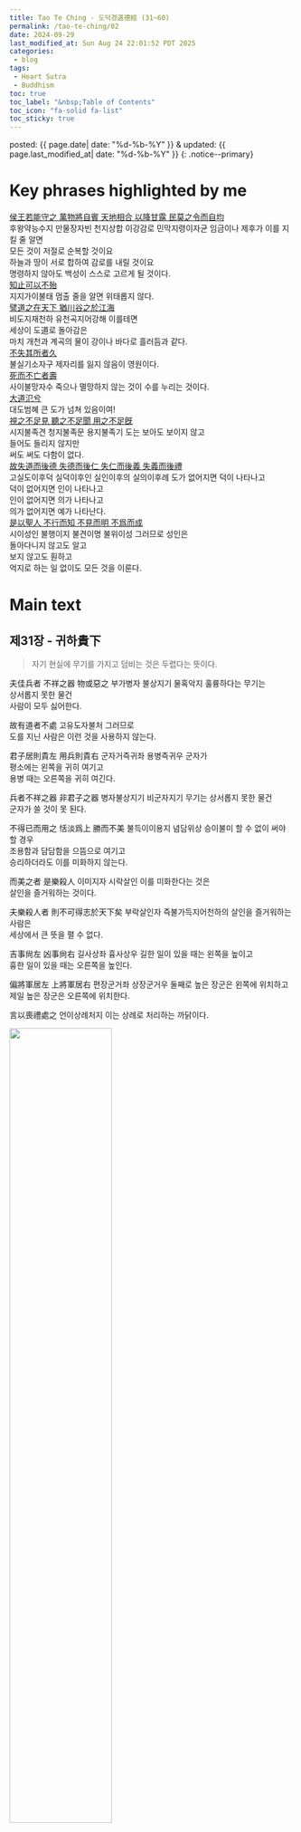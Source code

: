 ```yaml
---
title: Tao Te Ching - 도덕경道德經 (31~60)
permalink: /tao-te-ching/02
date: 2024-09-29
last_modified_at: Sun Aug 24 22:01:52 PDT 2025
categories:
 - blog
tags:
 - Heart Sutra
 - Buddhism
toc: true
toc_label: "&nbsp;Table of Contents"
toc_icon: "fa-solid fa-list"
toc_sticky: true
---
```


posted: {{ page.date| date: "%d-%b-%Y" }}
&amp;
updated: {{ page.last_modified_at| date: "%d-%b-%Y" }}
{: .notice--primary}

<!--h1 id="links">
	Links
</h1>
<a href="#31">31</a>
<a href="#32">32</a>
<a href="#33">33</a>
<a href="#34">34</a>
<a href="#35">35</a>
<a href="#36">36</a>
<a href="#37">37</a>
<a href="#38">38</a>
<a href="#39">39</a>
<a href="#40">40</a>
<a href="#41">41</a>
<a href="#42">42</a>
<a href="#43">43</a>
<a href="#44">44</a>
<a href="#45">45</a>
<a href="#46">46</a>
<a href="#47">47</a-->
<!--a href="#48">48</a>
<a href="#49">49</a>
<a href="#50">50</a>
<a href="#51">51</a>
<a href="#52">52</a>
<a href="#53">53</a>
<a href="#54">54</a>
<a href="#55">55</a>
<a href="#56">56</a>
<a href="#57">57</a>
<a href="#58">58</a>
<a href="#59">59</a>
<a href="#60">60</a>
<a href="#61">61</a>
<a href="#62">62</a>
<a href="#63">63</a>
<a href="#64">64</a>
<a href="#65">65</a>
<a href="#66">66</a>
<a href="#67">67</a>
<a href="#68">68</a>
<a href="#69">69</a>
<a href="#70">70</a>
<a href="#71">71</a>
<a href="#72">72</a>
<a href="#73">73</a>
<a href="#74">74</a>
<a href="#75">75</a>
<a href="#76">76</a>
<a href="#77">77</a>
<a href="#78">78</a>
<a href="#79">79</a>
<a href="#80">80</a>
<a href="#81">81</a-->

<h1 id="highlight">
	Key phrases highlighted by me
</h1>

<div class="text-highlight">
	<a href="#if-ruler-follows-tao"><font class="emph">
	侯王若能守之
	萬物將自賓
	天地相合
	以降甘露
	民莫之令而自均
	</font></a>
	<br>
	후왕약능수지
	만물장자빈
	천지상합
	이강감로
	민막지령이자균
<span class="chinese-korean-translation">
	임금이나 제후가 이를 지킬 줄 알면
	<br>
	모든 것이 저절로 순복할 것이요
	<br>
	하늘과 땅이 서로 합하여 감로를 내릴 것이요
	<br>
	명령하지 않아도 백성이 스스로 고르게 될 것이다.
</span>
</div>

<div class="text-highlight">
	<a href="#if-know-how-to-stop"><font class="emph">
	知止可以不殆
	</font></a>
	<br>
	지지가이불태
<span class="chinese-korean-translation">
	멈출 줄을 알면 위태롭지 않다.
</span>
</div>

<div class="text-highlight">
	<a href="#world-runs-like-tao">
	<font class="emph">
	譬道之在天下
	猶川谷之於江海
	</font></a>
	<br>
	비도지재천하
	유천곡지어강해
<span class="chinese-korean-translation">
	이를테면
	<br>
	세상이 도道로 돌아감은
	<br>
	마치 개천과 계곡의 물이 강이나 바다로 흘러듬과 같다.
</span>
</div>

<div class="text-highlight">
	<a href="#not-lose-place-is-perpetuality" id="REV-not-lose-place-is-perpetuality">
	<font class="emph">
	不失其所者久
	</font></a><br>
	불실기소자구
<span class="chinese-korean-translation">
	제자리를 잃지 않음이 영원이다.
</span>
</div>

<div class="text-highlight">
	<a href="#die-but-not-extinguished" id="REV-die-but-not-extinguished">
	<font class="emph">
	死而不亡者壽
	</font></a><br>
	사이불망자수
<span class="chinese-korean-translation">
	죽으나 멸망하지 않는 것이 수를 누리는 것이다.
</span>
</div>

<div class="text-highlight">
	<a href="#big-tao-overflows" id="REV-big-tao-overflows">
	<font class="emph">
	大道氾兮
	</font></a><br>
	대도범혜
<span class="chinese-korean-translation">
	큰 도가 넘쳐 있음이여!
</span>
</div>

<div class="text-highlight">
	<a href="#cannot-use-tao-all" id="REV-cannot-use-tao-all">
	<font class="emph">
	視之不足見
	聽之不足聞
	用之不足旣
	</font></a><br>
	시지불족견
	청지불족문
	용지불족기
<span class="chinese-korean-translation">
	도는 보아도 보이지 않고
	<br>
	들어도 들리지 않지만
	<br>
	써도 써도 다함이 없다.
</span>
</div>

<div class="text-highlight">
	<a href="#tao-virtue-benevolence-righteousness-propriety" id="REV-tao-virtue-benevolence-righteousness-propriety">
	<font class="emph">
	故失道而後德
	失德而後仁
	失仁而後義
	失義而後禮
	</font></a><br>
	고실도이후덕
	실덕이후인
	실인이후의
	실의이후례
<span class="chinese-korean-translation">
	도가 없어지면 덕이 나타나고
	<br>
	덕이 없어지면 인이 나타나고
	<br>
	인이 없어지면 의가 나타나고
	<br>
	의가 없어지면 예가 나타난다.
</span>
</div>

<div class="text-highlight">
	<a href="#see-without-seeing" id="REV-see-without-seeing">
	<font class="emph">
	是以聖人
	不行而知
	不見而明
	不爲而成
	</font></a><br>
	시이성인
	불행이지
	불견이명
	불위이성
<span class="chinese-korean-translation">
	그러므로 성인은
	<br>
	돌아다니지 않고도 알고
	<br>
	보지 않고도 훤하고
	<br>
	억지로 하는 일 없이도 모든 것을 이룬다.
</span>
</div>

<!--div class="text-highlight">
	<a href="#cannot-use-tao-all" id="REV-cannot-use-tao-all">
	<font class="emph">
	</font></a><br>
<span class="chinese-korean-translation">
</span>
</div>

<div class="text-highlight">
	<a href="#cannot-use-tao-all" id="REV-cannot-use-tao-all">
	<font class="emph">
	</font></a><br>
<span class="chinese-korean-translation">
</span>
</div>

<div class="text-highlight">
	<a href="#cannot-use-tao-all" id="REV-cannot-use-tao-all">
	<font class="emph">
	</font></a><br>
<span class="chinese-korean-translation">
</span>
</div>

<div class="text-highlight">
	<a href="#cannot-use-tao-all" id="REV-cannot-use-tao-all">
	<font class="emph">
	</font></a><br>
<span class="chinese-korean-translation">
</span>
</div-->

<h1 id="main-text">
	Main text
</h1>

<h2 id="31">
	제31장
	-
	귀하貴下
</h2>

<blockquote>
	자기 현실에 무기를 가지고 덤비는 것은 두렵다는 뜻이다.
</blockquote>

<div class="translation-container">
<p>
	夫佳兵者
	不祥之器
	物或惡之
<span class="chinese-korean-transliteration">
	부가병자
	불상지기
	물혹악지
</span>
<span class="chinese-korean-translation">
	훌륭하다는 무기는
	<br>
	상서롭지 못한 물건
	<br>
	사람이 모두 싫어한다.
</span>
</p>

<p>
	故有道者不處
<span class="chinese-korean-transliteration">
	고유도자불처
</span>
<span class="chinese-korean-translation">
	그러므로
	<br>
	도를 지닌 사람은 이런 것을 사용하지 않는다.
</span>
</p>

<p>
	君子居則貴左
	用兵則貴右
<span class="chinese-korean-transliteration">
	군자거즉귀좌
	용병즉귀우
</span>
<span class="chinese-korean-translation">
	군자가
	<br>
	평소에는 왼쪽을 귀히 여기고
	<br>
	용병 때는 오른쪽을 귀히 여긴다.
</span>
</p>

<p>
	兵者不祥之器
	非君子之器
<span class="chinese-korean-transliteration">
	병자불상지기
	비군자지기
</span>
<span class="chinese-korean-translation">
	무기는 상서롭지 못한 물건
	<br>
	군자가 쓸 것이 못 된다.
</span>
</p>

<p>
	不得已而用之
	恬淡爲上
	勝而不美
<span class="chinese-korean-transliteration">
	불득이이용지
	념담위상
	승이불미
</span>
<span class="chinese-korean-translation">
	할 수 없이 써야 할 경우
	<br>
	조용함과 담담함을 으뜸으로 여기고
	<br>
	승리하더라도 이를 미화하지 않는다.
</span>
</p>

<p>
	而美之者
	是樂殺人
<span class="chinese-korean-transliteration">
	이미지자
	시락살인
</span>
<span class="chinese-korean-translation">
	이를 미화한다는 것은
	<br>
	살인을 즐거워하는 것이다.
</span>
</p>

<p>
	夫樂殺人者
	則不可得志於天下矣
<span class="chinese-korean-transliteration">
	부락살인자
	즉불가득지어천하의
</span>
<span class="chinese-korean-translation">
	살인을 즐거워하는 사람은
	<br>
	세상에서 큰 뜻을 펼 수 없다.
</span>
</p>

<p>
	吉事尙左
	凶事尙右
<span class="chinese-korean-transliteration">
	길사상좌
	흉사상우
</span>
<span class="chinese-korean-translation">
	길한 일이 있을 때는 왼쪽을 높이고
	<br>
	흉한 일이 있을 때는 오른쪽을 높인다.
</span>
</p>

<p>
	偏將軍居左
	上將軍居右
<span class="chinese-korean-transliteration">
	편장군거좌
	상장군거우
</span>
<span class="chinese-korean-translation">
	둘째로 높은 장군은 왼쪽에 위치하고
	<br>
	제일 높은 장군은 오른쪽에 위치한다.
</span>
</p>

<p>
	言以喪禮處之
<span class="chinese-korean-transliteration">
	언이상례처지
</span>
<span class="chinese-korean-translation">
	이는 상례로 처리하는 까닭이다.
</span>
</p>
</div>

<div style="clip-path: inset(0px 0px 20px 0px);">
	<img width="60%" src="/assets/images/lao-tzu/mourn-with-flower.png">
</div>

<div class="translation-container">
<p>
	殺人之衆
	以哀悲泣之
	戰勝以喪禮處之
<span class="chinese-korean-transliteration">
	살인지중
	이애비읍지
	전승이상례처지
</span>
<span class="chinese-korean-translation">
	많은 사람을 살상하였으면
	<br>
	이를 애도하는 것
	<br>
	전쟁에서 승리하더라도 이를 상례로 처리해야 한다.
</span>
</p>
</div>

<h2 id="32">
	제32장
	-
	지지知止
</h2>

<blockquote>
	멈출줄 알면 위태롭지 않다.
</blockquote>

<div class="translation-container">
<p>
	道常無名
	樸雖小
	天下莫能臣也
<span class="chinese-korean-transliteration">
	도상무명
	박수소
	천하막능신야
</span>
<span class="chinese-korean-translation">
	"도道"는
	<br>
	영원한 실재
	<br>
	이름 붙일 수 없는 무엇인데
	<br>
	다듬지 않은 통나무처럼 비록 보잘것 없어 보이지만
	<br>
	이를 다스릴 자 세상에 없다.
</span>
</p>

<font id="if-ruler-follows-tao" class="emph">
<p>
	侯王若能守之
	萬物將自賓
	天地相合
	以降甘露
	民莫之令而自均
<span class="chinese-korean-transliteration">
	후왕약능수지
	만물장자빈
	천지상합
	이강감로
	민막지령이자균
</span>
<span class="chinese-korean-translation">
	임금이나 제후가 이를 지킬 줄 알면
	<br>
	모든 것이 저절로 순복할 것이요
	<br>
	하늘과 땅이 서로 합하여 감로를 내릴 것이요
	<br>
	명령하지 않아도 백성이 스스로 고르게 될 것이다.
</span>
</p>
</font>

<p>
	始制有名
	名亦旣有
	夫亦將知止
<span class="chinese-korean-transliteration">
	시제유명
	명역기유
	부역장지지
</span>
<span class="chinese-korean-translation">
	만물이 생겨나면서 이름이 있게 되나
	<br>
	그 이름 역시 한계가 있게 되나니
	<br>
	무릇 역시 장래에 멈출줄도 알아야 한다.
</span>
</p>

<font id="if-know-how-to-stop" class="emph">
<p>
	知止可以不殆
<span class="chinese-korean-transliteration">
	지지가이불태
</span>
<span class="chinese-korean-translation">
	멈출 줄을 알면 위태롭지 않다.
</span>
</p>
</font>
</div>

<img width="45%" src="/assets/images/lao-tzu/a-girl-kiss-a-dog.png">

<div class="translation-container">
<font id="world-runs-like-tao" class="emph">
<p>
	譬道之在天下
	猶川谷之於江海
<span class="chinese-korean-transliteration">
	비도지재천하
	유천곡지어강해
</span>
<span class="chinese-korean-translation">
	이를테면
	<br>
	세상이 도道로 돌아감은
	<br>
	마치 개천과 계곡의 물이 강이나 바다로 흘러듬과 같다.
</span>
</p>
</font>
</div>

<h2 id="33">
	제33장
	-
	진기盡己
</h2>

<blockquote>
	자기를 아는 자는 밝은 사람이요.
	<br>
	자기를 이기는 자가 진정한 승자이며
	<br>
	스스로 만족할 줄 아는 자가 진정한 부자이다.
</blockquote>

<div class="translation-container">
<p>
	知人者智
	自知者明
<span class="chinese-korean-transliteration">
	지인자지
	자지자명
</span>
<span class="chinese-korean-translation">
	남을 아는 것이 지혜라면
	<br>
	자기를 아는 것은 밝음이다.
</span>
</p>

<p>
	勝人者有力
	自勝者强
<span class="chinese-korean-transliteration">
	승인자유력
	자승자강
</span>
<span class="chinese-korean-translation">
	남을 이김이 힘있음이라면
	<br>
	자기를 이김은 정말로 강함이다.
</span>
</p>

<p>
	知足者富
	强行者有志
<span class="chinese-korean-transliteration">
	지족자부
	강행자유지
</span>
<span class="chinese-korean-translation">
	족하기를 아는 것이 부유함이요
	<br>
	강행하는 것이 뜻있음이다.
</span>
</p>
</div>

<img width="60%" src="/assets/images/lao-tzu/couple-watching-sunset.png">

<div class="translation-container">
<font id="not-lose-place-is-perpetuality" class="emph">
<p>
	<a href="#REV-not-lose-place-is-perpetuality">
	<font class="emph">
	不失其所者久
	</font></a>
<span class="chinese-korean-transliteration">
	불실기소자구
</span>
<span class="chinese-korean-translation">
	제자리를 잃지 않음이 영원이다.
</span>
</p>
</font>

<font id="die-but-not-extinguished" class="emph">
<p>
	<a href="#REV-die-but-not-extinguished">
	<font class="emph">
	死而不亡者壽
	</font></a>
<span class="chinese-korean-transliteration">
	사이불망자수
</span>
<span class="chinese-korean-translation">
	죽으나 멸망하지 않는 것이 수를 누리는 것이다.
</span>
</p>
</font>
</div>

<h2 id="34">
	제34자
	-
	성대成大
</h2>

<blockquote>
	이 세상 만물만상이 도 아닌 것이 없는데
	<br>
	어디에서 도를 찾는단 말인가?
</blockquote>

<div class="translation-container">
<font id="big-tao-overflows" class="emph">
<p>
	<a href="#REV-big-tao-overflows">
	<font class="emph">
	大道氾兮
	</font></a>
<span class="chinese-korean-transliteration">
	대도범혜
</span>
<span class="chinese-korean-translation">
	큰 도가 넘쳐 있음이여!
</span>
</p>
</font>

<p>
	其可左右
<span class="chinese-korean-transliteration">
	기가좌우
</span>
<span class="chinese-korean-translation">
	이쪽 저쪽 어디에나!
</span>
</p>
</div>

<img width="60%" src="/assets/images/lao-tzu/bird-and-lake.png">

<div class="translation-container">
<p>
	萬物恃之而生而不辭
	功成不名有
<span class="chinese-korean-transliteration">
	만물시지이생이불사
	공성불명유
</span>
<span class="chinese-korean-translation">
	온갖 것이 이에 의지하고 살아 가더라도
	<br>
	이를 마다하지 않고
	<br>
	일을 이루고도
	<br>
	자기 이름을 드러내려 하지 않는다.
</span>
</p>

<p>
	衣養萬物而不爲主
<span class="chinese-korean-transliteration">
	의양만물이불위주
</span>
<span class="chinese-korean-translation">
	온갖 것 옷입히고 먹이나
	<br>
	그 주인 노릇하려 하지 않는다.
</span>
</p>

<p>
	常無欲
	可名於小
<span class="chinese-korean-transliteration">
	상무욕
	가명어소
</span>
<span class="chinese-korean-translation">
	언제나 욕심이 없으니
	<br>
	이름하여 "작음"이라 하겠다.
</span>
</p>

<p>
	萬物歸焉
	而不爲主
	可名爲大
<span class="chinese-korean-transliteration">
	만물귀언
	이불위주
	가명위대
</span>
<span class="chinese-korean-translation">
	온갖 것 다 모여드나
	<br>
	주인 노릇하려 하지 않으니
	<br>
	이름하여 "큼"이라 하겠다.
</span>
</p>

<p>
	以其終不自爲大
<span class="chinese-korean-transliteration">
	이기종불자위대
</span>
<span class="chinese-korean-translation">
	그러므로 성인은 스스로 위대하다고 하지 않는다.
</span>
</p>

<p>
	故能成其大
<span class="chinese-korean-transliteration">
	고능성기대
</span>
<span class="chinese-korean-translation">
	그러기에 위대한 일을 이룰 수 있는 것이다.
</span>
</p>
</div>

<h2 id="35">
	제35장
	-
	대상大象
</h2>

<blockquote>
	보아도 보이지 않고
	<br>
	들어도 들리지 않지만
	<br>
	써도써도 다함이 없는 것이 도다.
</blockquote>

<div class="translation-container">
<p>
	執大象
	天下往
<span class="chinese-korean-transliteration">
	집대상
	천하왕
</span>
<span class="chinese-korean-translation">
	위대한 형상을 굳게 잡으시라
	<br>
	세상이 모두 그대에게 모여들 것이다.
</span>
</p>

<p>
	往而不害
	安平太
<span class="chinese-korean-transliteration">
	왕이불해
	안평태
</span>
<span class="chinese-korean-translation">
	그대에게 모여들어 해받음이 없을 것이며
	<br>
	오직 안온함과 평온함과 평화만이 깃들 것이다.
</span>
</p>

<p>
	樂與餌
	過客止
	道之出口
	淡乎其無味
<span class="chinese-korean-transliteration">
	락여이
	과객지
	도지출구
	담호기무미
</span>
<span class="chinese-korean-translation">
	음악이나 별미로는
	<br>
	지나는 사람 잠시 머물게 할 수 있으나
	<br>
	도에 대한 말은
	<br>
	담박하여 별맛이 없다.
</span>
</p>

<font id="cannot-use-tao-all" class="emph">
<p>
	<a href="#REV-cannot-use-tao-all"><font class="emph">
	視之不足見
	聽之不足聞
	用之不足旣
	</font></a>
<span class="chinese-korean-transliteration">
	시지불족견
	청지불족문
	용지불족기
</span>
<span class="chinese-korean-translation">
	도는 보아도 보이지 않고
	<br>
	들어도 들리지 않지만
	<br>
	써도 써도 다함이 없다.
</span>
</p>
</font>
</div>

<img width="60%" src="/assets/images/lao-tzu/fall.jpeg">

<h2 id="36">
	제36장
	-
	미명微明
</h2>

<blockquote>
	마음에 생각을 없애려 애쓰지 말라
	<br>
	생각도 크면 자연히 사라지는 것이다.
</blockquote>

<div class="translation-container">
<p>
	將欲歙之
	必固張之
<span class="chinese-korean-transliteration">
	장욕흡지
	필고장지
</span>
<span class="chinese-korean-translation">
	오므리려면
	<br>
	일단 펴야 하고
</span>
</p>

<p>
	將欲弱之
	必固强之
<span class="chinese-korean-transliteration">
	장욕약지
	필고강지
</span>
<span class="chinese-korean-translation">
	약하게 하려면
	<br>
	일단 강하게 해야 하고
</span>
</p>

<p>
	將欲廢之
	必固興之
<span class="chinese-korean-transliteration">
	장욕폐지
	필고흥지
</span>
<span class="chinese-korean-translation">
	폐하게 하려면
	<br>
	일단 흥하게 해야 하고
</span>
</p>

<p>
	將欲奪之
	必固與之
<span class="chinese-korean-transliteration">
	장욕탈지
	필고여지
</span>
<span class="chinese-korean-translation">
	빼앗으려면
	<br>
	일단 줘야 한다.
</span>
</p>

<p>
	是謂微明
<span class="chinese-korean-transliteration">
	시위미명
</span>
<span class="chinese-korean-translation">
	이것을 일러 "미묘한 밝음"이라 한다.
</span>
</p>
</div>

<img width="60%" src="/assets/images/lao-tzu/a-man-with-a-sword.jpeg">

<div class="translation-container">
<p>
	柔弱勝剛强
<span class="chinese-korean-transliteration">
	유약승강강
</span>
<span class="chinese-korean-translation">
	부드럽고 약한 것이
	<br>
	굳세고 강한 것을 이기나니
</span>
</p>

<p>
	魚不可脫於淵
	國之利器
	不可以示人
<span class="chinese-korean-transliteration">
	어불가탈어연
	국지리기
	불가이시인
</span>
<span class="chinese-korean-translation">
	물고기가 연못에서 나와서는 안됨같이
	<br>
	나라의 날카로운 무기도
	<br>
	사람들에게 보여서는 안 된다.
</span>
</p>
</div>

<h2 id="37">
	제37장
	-
	무위無爲
</h2>

<blockquote>
	마음에 욕심이 없이 고요하면
	<br>
	세상이 태평할 것이다.
</blockquote>

<div class="translation-container">
<p>
	道常無爲而無不爲
<span class="chinese-korean-transliteration">
	도상무위이무불위
</span>
<span class="chinese-korean-translation">
	도는 언제든지 억지로 일을 하지 않는다.
	<br>
	그러나 안 되는 것이 없다.
</span>
</p>

<p>
	侯王若能守之
	萬物將自化
<span class="chinese-korean-transliteration">
	후왕약능수지
	만물장자화
</span>
<span class="chinese-korean-translation">
	임금이나 제후가 이를 지키면
	<br>
	온갖 것 저절로 달라진다.
</span>
</p>

<p>
	化而欲作
	吾將鎭之以無名之樸
<span class="chinese-korean-transliteration">
	화이욕작
	오장진지이무명지박
</span>
<span class="chinese-korean-translation">
	저절로 달라지는데도
	<br>
	무슨 일을 하려는 욕심이 생기면
	<br>
	이름없는 통나무로 이를 누른다.
</span>
</p>
</div>

<img width="70%" src="/assets/images/lao-tzu/sky-cloud-mountain-field.png">

<div class="translation-container">
<p>
	無名之樸
	夫亦將無欲
<span class="chinese-korean-transliteration">
	무명지박
	부역장무욕
</span>
<span class="chinese-korean-translation">
	이름없는 통나무로 욕심을 없애노니
</span>
</p>

<p>
	不欲以靜
	天下將自定
<span class="chinese-korean-transliteration">
	불욕이정
	천하장자정
</span>
<span class="chinese-korean-translation">
	욕심이 없으면 고요가 찾아들고
	<br>
	온누리에 평화가 깃들 것이다.
</span>
</p>
</div>

<h2 id="38">
	제38장
	-
	처후處厚
</h2>

<blockquote>
	자신에게도 억지로 일을 시키지 말라.
</blockquote>

<div class="translation-container">
<p>
	上德不德
	是以有德
<span class="chinese-korean-transliteration">
	상덕불덕
	시이유덕
</span>
<span class="chinese-korean-translation">
	훌륭한 덕의 사람은 자기의 덕을 의식하지 않나니
	<br>
	그러기에 정말로 덕이 있는 사람이다.
</span>
</p>

<p>
	下德不失德
	是以無德
<span class="chinese-korean-transliteration">
	하덕불실덕
	시이무덕
</span>
<span class="chinese-korean-translation">
	훌륭하지 못한 덕의 사람은 자기의 덕을 의식하나니
	<br>
	그러기에 정말로 덕이 없는 사람이다.
</span>
</p>

<p>
	上德無爲而無以爲
<span class="chinese-korean-transliteration">
	상덕무위이무이위
</span>
<span class="chinese-korean-translation">
	훌륭한 덕의 사람은 억지로 일을 하지 않으니
	<br>
	억지로 일을 할 까닭이 없다.
</span>
</p>

<p>
	下德爲之而有以爲
<span class="chinese-korean-transliteration">
	하덕위지이유이위
</span>
<span class="chinese-korean-translation">
	훌륭하지 못한 덕의 사람은 억지로 일을 하나니
	<br>
	억지로 일을 할 까닭이 많다.
</span>
</p>

<p>
	上仁爲之而有以爲
<span class="chinese-korean-transliteration">
	상인위지이유이위
</span>
<span class="chinese-korean-translation">
	훌륭한 인의 사람은 억지로 일을 하나니
	<br>
	억지로 일을 할 까닭이 있다.
</span>
</p>

<p>
	上義爲之而有以爲
<span class="chinese-korean-transliteration">
	상의위지이유이위
</span>
<span class="chinese-korean-translation">
	훌륭한 의의 사람은 억지로 일을 하나니
	<br>
	억지로 일을 할 까닭이 많다.
</span>
</p>

<p>
	上禮爲之而莫之應
	則攘臂而扔之
<span class="chinese-korean-transliteration">
	상례위지이막지응
	즉양비이잉지
</span>
<span class="chinese-korean-translation">
	훌륭한 예의 사람은 억지로 일을 하나니
	<br>
	그러나 아무도 응하지 않기에
	<br>
	소매를 걷고 남에게 강요한다.
</span>
</p>

<font id="tao-virtue-benevolence-righteousness-propriety" class="emph">
<p>
	<a href="#REV-tao-virtue-benevolence-righteousness-propriety">
	<font class="emph">
	故失道而後德
	失德而後仁
	失仁而後義
	失義而後禮
	</font>
	</a>
<span class="chinese-korean-transliteration">
	고실도이후덕
	실덕이후인
	실인이후의
	실의이후례
</span>
<span class="chinese-korean-translation">
	도가 없어지면 덕이 나타나고
	<br>
	덕이 없어지면 인이 나타나고
	<br>
	인이 없어지면 의가 나타나고
	<br>
	의가 없어지면 예가 나타난다.
</span>
</p>
</font>
</div>

<img width="55%" src="/assets/images/lao-tzu/burning-girl.png">

<div class="translation-container">
<p>
	夫禮者
	忠信之薄
	而亂之首
<span class="chinese-korean-transliteration">
	부례자
	충신지박
	이란지수
</span>
<span class="chinese-korean-translation">
	예는
	<br>
	충성과 신의의 얄팍한 껍질이며
	<br>
	혼란의 시작이다.
</span>
</p>

<p>
	前識者
	道之華
	而愚之始
<span class="chinese-korean-transliteration">
	전식자
	도지화
	이우지시
</span>
<span class="chinese-korean-translation">
	앞을 내다보는 것은
	<br>
	도의 꽃이며
	<br>
	어리석음의 시작이다.
</span>
</p>

<p>
	是以大丈夫處其厚
	不居其薄
	處其實
	不居其華
	故去彼取此
<span class="chinese-korean-transliteration">
	시이대장부처기후
	불거기박
	처기실
	불거기화
	고거피취차
</span>
<span class="chinese-korean-translation">
	그러므로
	<br>
	성숙한 사람은 두꺼운 데 머무르고
	<br>
	얄팍한 데 거하지 않는다.
	<br>
	열매에 머무르고
	<br>
	꽃에 거하지 않는다.
	<br>
	후자는 버리고 전자를 택한다.
</span>
</p>
</div>

<h2 id="39">
	제39장
	-
	득일得一
</h2>

<blockquote>
	이 하나를 얻어 만물이 생기나니
	<br>
	이 하나가 무엇일까?
</blockquote>

<div class="translation-container">
<p>
	昔之得一者
<span class="chinese-korean-transliteration">
	석지득일자
</span>
<span class="chinese-korean-translation">
	예부터 "하나"를 얻은 것들이 있다.
</span>
</p>

<p>
	天得一以淸
<span class="chinese-korean-transliteration">
	천득일이청
</span>
<span class="chinese-korean-translation">
	하늘은 하나를 얻어 맑고
</span>
</p>

<p>
	地得一以寧
<span class="chinese-korean-transliteration">
	지득일이녕
</span>
<span class="chinese-korean-translation">
	땅은 하나를 얻어 편안하고
</span>
</p>

<p>
	神得一以靈
<span class="chinese-korean-transliteration">
	신득일이령
</span>
<span class="chinese-korean-translation">
	신은 하나를 얻어 영묘하고
</span>
</p>

<p>
	谷得一以盈
<span class="chinese-korean-transliteration">
	곡득일이영
</span>
<span class="chinese-korean-translation">
	골짜기는 하나를 얻어 가득하고
</span>
</p>

<p>
	萬物得一以生
<span class="chinese-korean-transliteration">
	만물득일이생
</span>
<span class="chinese-korean-translation">
	온갖 것 하나를 얻어 자라나고
</span>
</p>

<p>
	侯王得一以爲天下貞
<span class="chinese-korean-transliteration">
	후왕득일이위천하정
</span>
<span class="chinese-korean-translation">
	왕과 제후는 하나를 얻어 세상의 어른이 되고
</span>
</p>

<p>
	其致之
<span class="chinese-korean-transliteration">
	기치지
</span>
<span class="chinese-korean-translation">
	이 모두가 하나의 덕이다.
</span>
</p>

<p>
	天無以淸
	將恐裂
<span class="chinese-korean-transliteration">
	천무이청
	장공렬
</span>
<span class="chinese-korean-translation">
	하늘은
	<br>
	그것을 맑게 하는 것 없으면
	<br>
	갈라질 것이고
</span>
</p>

<p>
	地無以寧
	將恐發
<span class="chinese-korean-transliteration">
	지무이녕
	장공발
</span>
<span class="chinese-korean-translation">
	땅은
	<br>
	그것을 편안하게 하는 것 없으면
	<br>
	흔들릴 것이고
</span>
</p>

<p>
	神無以靈
	將恐歇
<span class="chinese-korean-transliteration">
	신무이령
	장공헐
</span>
<span class="chinese-korean-translation">
	신은
	<br>
	그것을 영묘하게 하는 것 없으면
	<br>
	시들 것이고
</span>
</p>

<p>
	谷無以盈
	將恐竭
<span class="chinese-korean-transliteration">
	곡무이영
	장공갈
</span>
<span class="chinese-korean-translation">
	골짜기는
	<br>
	그것을 가득하게 하는 것 없으면
	<br>
	마를 것이고
</span>
</p>

<p>
	萬物無以生
	將恐滅
<span class="chinese-korean-transliteration">
	만물무이생
	장공멸
</span>
<span class="chinese-korean-translation">
	온갖 것
	<br>
	그것을 자라게 하는 것 없으면
	<br>
	없어져 버릴 것이고
</span>
</p>

<p>
	侯王無以貴高
	將恐蹶
<span class="chinese-korean-transliteration">
	후왕무이귀고
	장공궐
</span>
<span class="chinese-korean-translation">
	왕과 제후는
	<br>
	그들을 어른되게 하는 것 없으면
	<br>
	넘어질 것이다.
</span>
</p>

<p>
	故貴以賤爲本
	高以下爲基
<span class="chinese-korean-transliteration">
	고귀이천위본
	고이하위기
</span>
<span class="chinese-korean-translation">
	그러므로
	<br>
	귀한 것은 천한 것을 근본으로 하고
	<br>
	높은 것은 낮은 것을 바탕으로 한다.
</span>
</p>

<p>
	是以後王自謂孤
	寡不穀
<span class="chinese-korean-transliteration">
	시이후왕자위고
	과불곡
</span>
<span class="chinese-korean-translation">
	이런 까닭으로
	<br>
	왕과 제후는 스스로를
	<br>
	"고아 같은 사람" "짝잃은 사람" "보잘 것없는 사람"이라 부른다.
</span>
</p>
</div>

<img width="60%" src="/assets/images/lao-tzu/cute-girl.png">

<div class="translation-container">
<p>
	此非以賤爲本邪非乎
<span class="chinese-korean-transliteration">
	차비이천위본사비호
</span>
<span class="chinese-korean-translation">
	이것이 바로
	<br>
	천한 것을 근본으로 삼는 것 아니겠는가?
</span>
</p>

<p>
	故致數輿無輿
	不欲琭琭如玉
	珞珞如石
<span class="chinese-korean-transliteration">
	고치수여무여
	불욕록록여옥
	락락여석
</span>
<span class="chinese-korean-translation">
	지극히 영예로운 것은 영예로움이 아니다.
	<br>
	구슬처럼 영롱한 소리를 내려 하지 말고
	<br>
	돌처럼 담담한 소리를 내라.
</span>
</p>
</div>

<h2 id="40">
	제40장
	-
	반복反覆
</h2>

<blockquote>
	모든 것을 돌아가게 함이 도道의 움직임이다.
</blockquote>

<div class="translation-container">
<p>
	反者道之動
	弱者道之用
<span class="chinese-korean-transliteration">
	반자도지동
	약자도지용
</span>
<span class="chinese-korean-translation">
	"되돌아 감"이 도道의 움직임이고
	<br>
	"약함"이 도道의 쓰임이다.
</span>
</p>

<p>
	天下萬物生於有
	有生於無
<span class="chinese-korean-transliteration">
	천하만물생어유
	유생어무
</span>
<span class="chinese-korean-translation">
	온 세상 모든 것은 "있음"에서 생겨나고
	<br>
	있음은 "없음"에서 생겨난다.
</span>
</p>
</div>

<img width="55%" src="/assets/images/lao-tzu/cherry-blossom.png">

<h2 id="41">
	제41장
	-
	문도聞道
</h2>

<blockquote>
	큰 모양은 형체가 없어서
	<br>
	아는 사람이 드물다.
</blockquote>

<div class="translation-container">
<p>
	上士聞道
	勤而行之
<span class="chinese-korean-transliteration">
	상사문도
	근이행지
</span>
<span class="chinese-korean-translation">
	뛰어난 사람은
	<br>
	도에 대해 들으면 힘써 행하려 하고
</span>
</p>

<p>
	中士聞
	若存若亡
<span class="chinese-korean-transliteration">
	중사문도
	약존약망
</span>
<span class="chinese-korean-translation">
	어중간한 사람은
	<br>
	도에 대해 들으면 이런가 저런가 망설이고
</span>
</p>

<p>
	下士聞道
	大笑之
<span class="chinese-korean-transliteration">
	하사문도
	대소지
</span>
<span class="chinese-korean-translation">
	못난 사람은<br>
	도에 대해 들으면 크게 웃는다.
</span>
</p>

<p>
	不笑不足以爲道
<span class="chinese-korean-transliteration">
	불소불족이위도
</span>
<span class="chinese-korean-translation">
	웃음거리가 되지 않으면 도라고 할 수가 없다.
</span>
</p>

<p>
	故建言有之
	明道若昧
	進道若退
	夷道若纇
	上德若谷
<span class="chinese-korean-transliteration">
	고건언유지
	명도약매
	진도약퇴
	이도약뢰
	상덕약곡
</span>
<span class="chinese-korean-translation">
	그러므로 예부터 내려오는 말에 이르기를
	<br>
	밝은 도는 어두운 것같아 보이고
	<br>
	앞으로 나아가는 도는 뒤로 물러가는 것같아 보이고
	<br>
	평탄한 도는 울퉁불퉁한 것같이 보이고
	<br>
	제일 가는 덕은 골짜기같이 보이고
</span>
</p>

<p>
	大白若辱
	廣德若不足
	建德若偸
	質眞若渝
<span class="chinese-korean-transliteration">
	대백약욕
	광덕약불족
	건덕약투
	질진약투
</span>
<span class="chinese-korean-translation">
	희디흰 것은 더러운 것같이 보이고
	<br>
	넓은 덕은 모자라는 것같이 보이고
	<br>
	굳은 덕은 보잘 것 없는 것같이 보이고
	<br>
	참된 실재는 변하는 것같이 보이고
</span>
</p>

<p>
	大方無隅
	大器晩成
	大音希聲
	大象無形
<span class="chinese-korean-transliteration">
	대방무우
	대기만성
	대음희성
	대상무형
</span>
<span class="chinese-korean-translation">
	큰 모퉁이에는 모퉁이가 없고
	<br>
	큰 그릇은 더디 이루어지고
	<br>
	큰 소리는 거의 들리지 않으며
	<br>
	큰 모양에는 형체가 없다고 했다.
</span>
</p>

<p>
	道隱無名
<span class="chinese-korean-transliteration">
	도은무명
</span>
<span class="chinese-korean-translation">
	도는 숨어 있어서
	<br>
	이름도 없는 것
</span>
</p>
</div>

<img width="70%" src="/assets/images/lao-tzu/city-people.png">

<div class="translation-container">
<p>
	夫唯道
	善貸且成
<span class="chinese-korean-transliteration">
	부유도
	선대차성
</span>
<span class="chinese-korean-translation">
	그러나 도만이
	<br>
	온갖 것을 훌륭히 가꾸고 완성시켜 준다.
</span>
</p>
</div>

<h2 id="42">
	제42장
	-
	충도沖道
</h2>

<blockquote>
	사납고 포악하기만 한 사람은 제명에 죽지 못한다.
</blockquote>

<div class="translation-container">
<p>
	道生一
	一生二
	二生三
	三生萬物
<span class="chinese-korean-transliteration">
	도생일
	일생이
	이생삼
	삼생만물
</span>
<span class="chinese-korean-translation">
	도가 "하나"를 낳고
	<br>
	"하나"가 "둘"을 낳고
	<br>
	"둘"이 "셋"을 낳고
	<br>
	"셋"이 만물萬物을 낳는다.
</span>
</p>

<p>
	萬物負陰而抱陽
<span class="chinese-korean-transliteration">
	만물부음이포양
</span>
<span class="chinese-korean-translation">
	만물은 "음"을 등에 업고 "양"을 가슴에 안았다.
</span>
</p>

<p>
	沖氣以爲和
<span class="chinese-korean-transliteration">
	충기이위화
</span>
<span class="chinese-korean-translation">
	"기"가 서로 합하여 조화를 이룬다.
</span>
</p>

<p>
	人之所惡
	唯孤寡不穀
	而王公以爲稱
<span class="chinese-korean-transliteration">
	인지소악
	유고과불곡
	이왕공이위칭
</span>
<span class="chinese-korean-translation">
	사람들이 싫어하는 것은
	<br>
	"고아 같은 사람" "짝잃은 사람" "보잘 것 없는 사람"이지만
	<br>
	이것은 임금이나 공작이 자기를 가리키는 이름이다.
</span>
</p>

<p>
	故物或損之而益
	或益之而
<span class="chinese-korean-transliteration">
	고물혹손지이익
	혹익지이손
</span>
<span class="chinese-korean-translation">
	그러므로
	<br>
	잃음으로 얻기도 하고
	<br>
	얻음으로 잃는 일도 있다.
</span>
</p>
</div>

<img width="80%" src="/assets/images/lao-tzu/road.jpeg">

<div class="translation-container">
<p>
	人之所敎
	我亦敎之
<span class="chinese-korean-transliteration">
	인지소교
	아역교지
</span>
<span class="chinese-korean-translation">
	사람들이 가르치는 것
	<br>
	나도 가르친다.
</span>
</p>

<p>
	强梁者不得其死
	吾將以爲敎父
<span class="chinese-korean-transliteration">
	강량자불득기사
	오장이위교부
</span>
<span class="chinese-korean-translation">
	사납고 포악한 사람은 제명에 죽지 못한다고 하느데
	<br>
	나도 이것을 나의 가르침의 으뜸으로 삼으려 한다.
</span>
</p>
</div>

<h2 id="43">
	제43장
	-
	지유至柔
</h2>

<blockquote>
	부드러운 것이 단단한 것을 이기는 법이다.
</blockquote>

<div class="translation-container">
<p>
	天下之至柔
	馳騁天下之至堅
<span class="chinese-korean-transliteration">
	천하지지유
	치빙천하지지견
</span>
<span class="chinese-korean-translation">
	세상에서 그지없이 부드러운 것이
	<br>
	세상에서 더할 수 없이 단단한 것 속으로 달려들어갈 수 있다.
</span>
</p>

<p>
	無有入無間
<span class="chinese-korean-transliteration">
	무유입무간
</span>
<span class="chinese-korean-translation">
	그래서
	<br>
	"없음"과 "있음"이
	<br>
	틈이 없는 곳에 함께 들어가 있다.
</span>
</p>

<p>
	吾是以知無爲之有益
<span class="chinese-korean-transliteration">
	오시이지무위지유익
</span>
<span class="chinese-korean-translation">
	그러기에 나는 "억지로 하지 않음"의 유익을 안다.
</span>
</p>
</div>

<img width="50%" src="/assets/images/lao-tzu/kitty.png">

<div class="translation-container">
<p>
	不言之敎
	無爲之益
	天下希及之
<span class="chinese-korean-transliteration">
	불언지교
	무위지익
	천하희급지
</span>
<span class="chinese-korean-translation">
	말없는 가르침
	<br>
	무위의 유익에
	<br>
	미칠 만한 것이 세상에 드물다.
</span>
</p>
</div>

<h2 id="44">
	제44장
	-
	지지知止
</h2>

<blockquote>
	만족할 줄 알면 욕되지 않고
	<br>
	그칠 줄 알면 위태롭지 않다.
</blockquote>

<div class="translation-container">
<p>
	名與身孰親
<span class="chinese-korean-transliteration">
	명여신숙친
</span>
<span class="chinese-korean-translation">
	명성과 내 몸 어느 것이 더 귀한가?
</span>
</p>

<p>
	身與貨孰多
<span class="chinese-korean-transliteration">
	신여화숙다
</span>
<span class="chinese-korean-translation">
	내 몸과 재산 어느 것이 더 중한가?
</span>
</p>

<p>
	得與亡孰病
<span class="chinese-korean-transliteration">
	득여망숙병
</span>
<span class="chinese-korean-translation">
	얻음과 잃음 어느 것이 더 큰 관심거리인가?
</span>
</p>
</div>

<img width="50%" src="/assets/images/lao-tzu/table-fruits-plant-window.png">

<div class="translation-container">
<p>
	是故甚愛必大費
	多藏必厚亡
<span class="chinese-korean-transliteration">
	시고심애필대비
	다장필후망
</span>
<span class="chinese-korean-translation">
	그러므로
	<br>
	무엇이나 지나치게 좋아하면 그만큼 낭비가 크고
	<br>
	너무 많이 쌓아 두면 그만큼 크게 잃게 된다.
</span>
</p>

<p>
	知足不辱
	知止不殆
<span class="chinese-korean-transliteration">
	지족불욕
	지지불태
</span>
<span class="chinese-korean-translation">
	만족할 줄 아는 사람은 욕됨을 당하지 않고
	<br>
	적당할 때 그칠 줄 아는 사람은 위태로움을 당하지 않는다.
</span>
</p>

<p>
	可以長久
<span class="chinese-korean-transliteration">
	가이장구
</span>
<span class="chinese-korean-translation">
	그리하여
	<br>
	영원한 삶을 살게 되는 것이다.
</span>
</p>
</div>

<h2 id="45">
	제45장
	-
	청정淸靜
</h2>

<blockquote>
	모자란 것 같은가?
	<br>
	그것이 크게 성공한 것이다.
</blockquote>

<div class="translation-container">
<p>
	大成若缺
	其用不弊
<span class="chinese-korean-transliteration">
	대성약결
	기용불폐
</span>
<span class="chinese-korean-translation">
	완전히 이루어진 것은 모자란 듯하나
	<br>
	그러나 그 쓰임에는 다함이 없다.
</span>
</p>

<p>
	大盈若沖
	其用不窮
<span class="chinese-korean-transliteration">
	대영약충
	기용불궁
</span>
<span class="chinese-korean-translation">
	완전히 가득 찬 것은 빈 듯하나
	<br>
	그러나 그 쓰임에는 끝이 없다.
</span>
</p>

<p>
	大直若屈
	大巧若拙
	大辯若訥
<span class="chinese-korean-transliteration">
	대직약굴
	대교약졸
	대변약눌
</span>
<span class="chinese-korean-translation">
	완전히 곧은 것은 굽은 듯하고
	<br>
	완전한 솜씨는 서툴게 보이는 것이고
	<br>
	완전한 웅변은 눌변訥辯으로 보인다.
</span>
</p>
</div>

<img width="45%" src="/assets/images/lao-tzu/girl-and-pond.png">

<div class="translation-container">
<p>
	靜勝躁
	寒勝熱
<span class="chinese-korean-transliteration">
	정숭조
	한승열
</span>
<span class="chinese-korean-translation">
	고요함이 조급함을 이기고
	<br>
	찬것이 더움을 이긴다.
</span>
</p>

<p>
	淸靜爲天下正
<span class="chinese-korean-transliteration">
	청정위천하정
</span>
<span class="chinese-korean-translation">
	맑고 고요함 이것이 세상의 표준이다.
</span>
</p>
</div>

<h2 id="46">
	제46장
	-
	지족知足
</h2>

<blockquote>
	욕심보다 더 큰 허물이 없고
	<br>
	지족보다 더 큰 만족은 없다.
</blockquote>

<div class="translation-container">
<p>
	天下有道
	却走馬以糞
<span class="chinese-korean-transliteration">
	천하유도
	각주마이분
</span>
<span class="chinese-korean-translation">
	천하에 도가 있으면
	<br>
	달리는 말이 그 배설물로 땅을 비옥하게 하고
</span>
</p>

<p>
	天下無道
	戎馬生於郊
<span class="chinese-korean-transliteration">
	천하무도
	융마생어교
</span>
<span class="chinese-korean-translation">
	천하에 도가 없으면
	<br>
	전쟁에 끌려간 말이 성 밖에서 새끼을 낳게 된다.
</span>
</p>

<p>
	禍莫大於不知足
<span class="chinese-korean-transliteration">
	화막대어불지족
</span>
<span class="chinese-korean-translation">
	화로 말할 것 같으면
	<br>
	족할 줄 모르는 것보다 더 큰 것이 없고
</span>
</p>

<p>
	咎莫大於欲得
<span class="chinese-korean-transliteration">
	구막대어욕득
</span>
<span class="chinese-korean-translation">
	허물로 치면
	<br>
	갖고자 하는 욕심보다 더 큰 것이 없다.
</span>
</p>

<p>
	故知足之足常足矣
<span class="chinese-korean-transliteration">
	고지족지족상족의
</span>
<span class="chinese-korean-translation">
	그러므로
	<br>
	족한 줄 아는 데서 얻는 만족감만이
	<br>
	영원한 만족감이다.
</span>
</p>
</div>

<img width="50%" src="/assets/images/lao-tzu/girl-with-pretty-smile.png">

<h2 id="47">
	제47장
	-
	천도天道
</h2>

<blockquote>
	멀리서 찾을 수록 적게 안다.
</blockquote>

<div class="translation-container">
<p>
	不出戶
	知天下
<span class="chinese-korean-transliteration">
	불출호
	지천하
</span>
<span class="chinese-korean-translation">
	문밖에 나가지 않고도
	<br>
	천하를 다 알고
</span>
</p>

<p>
	不闚牖
	見天道
<span class="chinese-korean-transliteration">
	불규유
	견천도
</span>
<span class="chinese-korean-translation">
	창으로 내다보지 않고도
	<br>
	하늘의 도를 볼 수 있다.
</span>
</p>

<p>
	其出彌遠
	其知彌少
<span class="chinese-korean-transliteration">
	기출미원
	기지미소
</span>
<span class="chinese-korean-translation">
	멀리 나가면 나갈수록
	<br>
	그만큼 덜 알게 된다.
</span>
</p>

<font id="see-without-seeing" class="emph">
<p>
	<a href="#REV-see-without-seeing" id="see-without-seeing">
	<font id="see-without-seeing" class="emph">
	是以聖人
	不行而知
	不見而明
	不爲而成
	</font>
	</a>
<span class="chinese-korean-transliteration">
	시이성인
	불행이지
	불견이명
	불위이성
</span>
<span class="chinese-korean-translation">
	그러므로 성인은
	<br>
	돌아다니지 않고도 알고
	<br>
	보지 않고도 훤하고
	<br>
	억지로 하는 일 없이도 모든 것을 이룬다.
</span>
</p>
</font>
</div>

<img width="55%" src="/assets/images/lao-tzu/woman-feeling-nature.png">

<h2 id="48">
	제48장
	-
	일손日損
</h2>

> 덜어내고 덜어내야 도를 이룬다.

<div class="translation-container">
<p>
	爲學日益
	爲道日損
<span class="chinese-korean-transliteration">
	위학일익
	위도일손
</span>
<span class="chinese-korean-translation">
	학문의 길은 하루하루 쌓아 가는 길이나
	<br>
	도의 길은 하루하루 덜어내는 길이다.
</span>
</p>

<p>
	損之又損
	以至於無爲
<span class="chinese-korean-transliteration">
	손지우손
	이지어무위
</span>
<span class="chinese-korean-translation">
	덜어내고 또 덜어내어
	<br>
	억지로 함이 없는 지경에 다다르라.
</span>
</p>

<p>
	損之又損
	以至於無爲
	無爲而無不爲
<span class="chinese-korean-transliteration">
	손지우손
	이지어무위
	무위이무불위
</span>
<span class="chinese-korean-translation">
	덜어내고 또 덜어내어
	<br>
	억지로 함이 없는 지경에 다다르라.
	<br>
	억지로함이 없는 지경에 이르면 되지 않는 일이 없다.
</span>
</p>

<p>
	取天下
	常以無事
<span class="chinese-korean-transliteration">
	취천하
	상이무사
</span>
<span class="chinese-korean-translation">
	천하를 얻으려면
	<br>
	억지로 일을 꾸미지 않을 때만 가능하나니
</span>
</p>

<p>
	及其有事
	不足以取天下
<span class="chinese-korean-transliteration">
	급기유사
	불족이취천하
</span>
<span class="chinese-korean-translation">
	억지 일을 꾸미면
	<br>
	천하를 얻기엔 부족하다.
</span>
</p>
</div>

<h2 id="49">
	제49장
	-
	덕선德善
</h2>

> 고정된 자기 마음이 없고<br>
> 사람들의 마음을 자기 마음으로 삼는 자가 성인이다.

<div class="translation-container">
<p>
	聖人無常心
	以百姓心爲心
<span class="chinese-korean-transliteration">
	성인무상심
	이백성심위심
</span>
<span class="chinese-korean-translation">
	성인들에겐 고정된 마음이 없나니,
	<br>
	백성의 마음을 자기 마음으로 삼는다.
</span>
</p>

<p>
	善者吾善之
	不善者吾亦善之
	德善
<span class="chinese-korean-transliteration">
	선자오선지
	불선자오역선지
	덕선
</span>
<span class="chinese-korean-translation">
	선한 사람에게 나도 선으로 대하지만
	<br>
	선하지 않은 사람에게도 선으로 대하나니
	<br>
	그리하여 선이 이루어진다.
</span>
</p>

<p>
	信者吾信之
	不信者吾亦信之
	德信
<span class="chinese-korean-transliteration">
	신자오신지
	불신자오역신지
	덕신
</span>
<span class="chinese-korean-translation">
	신의 있는 사람에게 나도 신의로 대하지만
	<br>
	신의 없는 사람에게도 신의로 대하나니
	<br>
	그리하여 신의가 이루어진다.
</span>
</p>

<p>
	聖人在天下歙歙焉
	爲天下渾其心
<span class="chinese-korean-transliteration">
	성인재천하흡흡언
	위천하혼기심
</span>
<span class="chinese-korean-translation">
	성인은 세상에 임할 때는 모든 것을 포용하고
	<br>
	천하를 위하는그의 마음에는 일체의 분별심이 없도다.
</span>
</p>

<p>
	百姓皆注其耳目
	聖人皆孩之
<span class="chinese-korean-transliteration">
	백성개주기이목
	성인개해지
</span>
<span class="chinese-korean-translation">
	백성들은 모두 자기의 귀나 눈에 집중할 뿐이니
	<br>
	그리하여 성인은 다 어린아이처럼 되게 한다.
</span>
</p>
</div>

<h2 id="50">제50장 - 생사生死</h2>

> 생각을 잘 살펴 보라.<br>
> 나온 것은 들어가고<br>
> 들어가면 또 나온다.
>
> 하지만 나오고 들어가게 하는 것은 생사가 없다.

<div class="translation-container">
<p>
	出生入死
	生之徒十有三
	死之徒十有三
<span class="chinese-korean-transliteration">
	출생입사
	생지도십유삼
	사지도십유삼
</span>
<span class="chinese-korean-translation">
	나옴을 삶이라 하고 들어감을 죽음이라 한다면
	<br>
	살아있는 무리 중에 장수하는 사람이 십분의 삼 정도요
	<br>
	죽은 무리 중에 요절한 사람이 십분의 삼 정도요
</span>
</p>

<p>
	人之生
	動之死地
	亦十有三
<span class="chinese-korean-transliteration">
	인지생
	동지사지
	역십유삼
</span>
<span class="chinese-korean-translation">
	사람으로 태어나서
	<br>
	일찌기 죽음의 자리로 가는 사람도
	<br>
	십분의 삼 정도이다.
</span>
</p>

<p>
	夫何故
	以其生生之厚
<span class="chinese-korean-transliteration">
	부하고
	이기생생지후
</span>
<span class="chinese-korean-translation">
	왜 그러한고?
	<br>
	나와서 그 나옴을 더 두텁게 하려고 하기 때문이다.
</span>
</p>

<p>
	蓋聞善攝生者
	陸行不遇虎兕
	入軍不被甲兵
<span class="chinese-korean-transliteration">
	개문선섭생자
	륙행불우호시
	입군불피갑병
</span>
<span class="chinese-korean-translation">
	듣건대 섭생을 잘하는 사람은
	<br>
	육지를 돌아다녀도 외뿔난 들소나 범을 만나지 않고
	<br>
	전쟁터에 가도 무기의 상해를 입지 않는다고 한다.
</span>
</p>

<p>
	無所投其角
	虎無所措其爪
	兵無所容其刃
<span class="chinese-korean-transliteration">
	무소투기각
	호무소조기조
	병무소용기인
</span>
<span class="chinese-korean-translation">
	들소는 그 뿔로 받을 곳이 없고
	<br>
	범은 그 발톱으로 할퀼 곳이 없으며
	<br>
	무기는 그 칼날로 파고들 곳이 없다고 한다.
</span>
</p>

<p>
	夫何故
	以其無死地
<span class="chinese-korean-transliteration">
	부하고
	이기무사지
</span>
<span class="chinese-korean-translation">
	왜 그러한고?
	<br>
	그는 죽음의 자리 즉 사지로 들어가지 않기 때문이다.
</span>
</p>
</div>

<h2 id="51">제51장 - 종귀尊貴</h2>

> 도가 모든 것을 낳고<br>
> 덕이 모든 것을 기른다.

<div class="translation-container">
<p>
	道生之
	德畜之
	物形之
	勢成之
<span class="chinese-korean-transliteration">
	도생지
	덕축지
	물형지
	세성지
</span>
<span class="chinese-korean-translation">
	도는 모든 것을 낳고
	<br>
	덕은 모든 것을 기르고
	<br>
	물건은 모든 것을 꼴지우고
	<br>
	세력는 모든 것을 이룬다.
</span>
</p>

<p>
	是以萬物莫不存道而貴德
<span class="chinese-korean-transliteration">
	시이만물막불존도이귀덕
</span>
<span class="chinese-korean-translation">
	그러기에 모든 것은 도를 존중하고 덕을 귀하게 여기지 않을 수 없다.
</span>
</p>

<p>
	道之尊
	德之貴
	夫莫之命而常自然
<span class="chinese-korean-transliteration">
	도지존
	덕지귀
	부막지명이상자연
</span>
<span class="chinese-korean-translation">
	도를 존중하고
	<br>
	덕을 귀하게 여기는 것은
	<br>
	명령 때문이 아니라 저절로 그렇게 되는 것이다.
</span>
</p>

<p>
	故道生之
	德畜之
	長之
	育之
	亭之
	毒之
	養之
	覆之
<span class="chinese-korean-transliteration">
	고도생지
	덕축지
	장지
	육지
	정지
	독지
	양지
	복지
</span>
<span class="chinese-korean-translation">
	그러므로 도가 모든 것을 낳고
	<br>
	덕이 모든 것을 기르고
	<br>
	자라게 하고
	<br>
	양육하고
	<br>
	감싸주고
	<br>
	실하게 하고
	<br>
	먹여주고
	<br>
	덮어준다.
</span>
</p>
</div>

<p>
	生而不有
	爲而不恃
	長而不宰
<span class="chinese-korean-transliteration">
	생이불유
	위이불시
	장이불재
</span>
<span class="chinese-korean-translation">
	낳으나 가지려고 하지 않고
	<br>
	이루나 거기에 기대려 하지 않고
	<br>
	기르나 지배하려 하지 않는다.
</span>
</p>

<p>
	是謂玄德
<span class="chinese-korean-transliteration">
	시위원덕
</span>
<span class="chinese-korean-translation">
	이를 일컬어 신비한 덕이라 한다.
</span>
</p>
</div>


<h2 id="52">제52장 - 수모守母</h2>

> 입을 열고 일을 벌리면<br>
> 편생 구제받을 길이 없다.

<div class="translation-container">
<p>
	天下有始
	以爲天下母
<span class="chinese-korean-transliteration">
	천하유시
	이위천하모
</span>
<span class="chinese-korean-translation">
	천하만물은 그 시작이 있는데
	<br>
	그 시작이 세상의 어머니이다.
</span>
</p>

<p>
	旣得其母
	以知其子
	旣知其子
	復守其母
	沒身不殆
<span class="chinese-korean-transliteration">
	기득기모
	이지기자
	기지기자
	복수기모
	몰신불태
</span>
<span class="chinese-korean-translation">
	그 어머니를 얻으면
	그 자식을 알 수 있고
	<br>
	그 자식을 알면
	그 어머니를 다시 지킬 수 있나니,
	<br>
	몸이 다하는 날까지 위태로울 것이 없다.
</span>
</p>

<p>
	塞其兌
	閉其門
	終身不勤
<span class="chinese-korean-transliteration">
	새기태
	폐기문
	종신불근
</span>
<span class="chinese-korean-translation">
	언설의 입을 꽉다물고
	<br>
	탐욕의 문을 꽉 닫으라
	<br>
	평생토록 수고롭지 않을 것이다.
</span>
</p>

<p>
	開其兌
	濟其事
	終身不救
<span class="chinese-korean-transliteration">
	개기태
	제기사
	종신불구
</span>
<span class="chinese-korean-translation">
	입을 열어라
	<br>
	일을 벌려 놓아라
	<br>
	평생토록 구제받을 길이 없을 것이다.
</span>
</p>

<p>
	見小曰明
	守柔曰强
<span class="chinese-korean-transliteration">
	견소왈명
	수유왈강
</span>
<span class="chinese-korean-translation">
	작은 것을 보는 것이 밝음이요
	<br>
	부드러움을 지키는 것이 강함이다.
</span>
</p>

<p>
	用其光
	復歸其明
	無遺身殃
<span class="chinese-korean-transliteration">
	용기광
	복귀기명
	무유신앙
</span>
<span class="chinese-korean-translation">
	빛을 써서
	그 밝음으로 돌아간다면
	<br>
	몸에 재앙이 남는 일이 없을 것이다.
</span>
</p>

<p>
	是爲習常
<span class="chinese-korean-transliteration">
	시위습상
</span>
<span class="chinese-korean-translation">
	이것이 영원을 배우는 것이다.
</span>
</p>
</div>

<!--

53. 大道(대도)



대도의 길은 그지없이 평탄하고 쉬운 길인데도

사람들은 샛길을 가면서 고통스럽다고 하더라.


使我介然有知(사아개연유지) : 내개 겨자씨만한 앎이 있다면
行於大道(행어대도) : 대도의 길을 걸을 것이며
唯施是畏(유시시외) : 이에서 벋어날까 두려워하리라.
大道甚夷(대도심이) : 대도의 길이 그지없이 평탄한데도.
而民好徑(이민호경) : 사람들은 샛길만 좋아한다.
朝甚除(조심제) : 조정은 화려하나
田甚蕪(전심무) : 밭에는 잡초가 무성하여
倉甚虛(창심허) : 곳간이 텅 비어 있도다.
服文綵(복문채) : 그런데도 한 쪽에서는 비단옷 걸쳐입고
帶利劍(대리검) : 날카로운 칼을 차고
厭飮食(염음식) : 음식에 물릴 지경이 되고
財貨有餘(재화유여) : 재산은 쓰고도 남으니
是謂盜夸(시위도과) : 이것이 도둑 아니고 무엇인가?
非道也哉(비도야재) : 정말로 도가 아니다.



54. 善建(선건)



도에 뿌리를 내린 사람은 뽑히지 않을 것이다.


善建者不拔(선건자불발) : 도에 굳건히 선 사람은 뽑히지 않고
善抱者不脫(선포자불탈) : 도를 확실히 품은 사람은 떨어져 나가지 않으며,
子孫以祭祀不輟(자손이제사불철) : 그 자손은 대대로 제사를 그치지 않을 것이다.
修之於身(수지어신) : 도를 자신에게 실천하면
其德乃眞(기덕내진) : 그 덕이 참될 것이고
修之於家(수지어가) : 가정에서 실천하면
其德乃餘(기덕내여) : 그 덕이 넉넉하게 될 것이고
修之於鄕(수지어향) : 마을에서 실천하면
其德乃長(기덕내장) : 그 덕이 자라날 것이고
修之於國(수지어국) : 나라에서 실천하면
其德乃豊(기덕내풍) : 그 덕이 풍성해질 것이고
修之於天下(수지어천하) : 세상에서 실천하면
其德乃普(기덕내보) : 그 덕이 두루 퍼질 것이다.
故以身觀身(고이신관신) : 그러므로 자신의 몸으로 다른 사람의 몸을 보고
以家觀家(이가관가) : 자신의 가정으로 다른가정을 보고
以鄕觀鄕(이향관향) : 자신의 마을로 다른마을을 보고
以國觀國(이국관국) : 자신의 나라로 다른나라를 보고
以天下觀天下(이천하관천하) : 이 세상으로 다른세상을 보라.
吾何以知天下然哉(오하이지천하연재) : 내가 천하가 이러함을 어떻게 알 수 있겠는가?
以此(이차) : 이를 통해서이다.



55. 含德(함덕)



덕을 두터이 지닌 사람은 갓난아이와 같다.


含德之厚(함덕지후) : 덕을 두터이 지닌 사람은
比於赤子(비어적자) : 갓난아이와 같다.
毒蟲不螫(독충불석) : 독이 있는 벌레가 쏘지도 못하고
猛獸不據(맹수불거) : 사나운 짐승이 덤벼들지도 못하며
攫鳥不搏(확조불박) : 무서운 날짐승이 후려치지도 못한다.
骨弱筋柔而握固(골약근유이악고) : 그 뼈도 약하고 그 힘줄도 부드러우나 그 잡는 힘은 단단하다.
未知牝牡之合而脧作(미지빈모지합이최작) : 아직 남녀의 교합을 알지 못하나 생식기가 일어서고
精之至也(정지지야) : 정기도 지극하다.
終日號而不嗄(종일호이불사) : 하루 종일 울어도 목이 쉬지 않나니,
和之至也(화지지야) : 이것이 완전히 조화이다.
知和曰常(지화왈상) : 조화를 아는 것이 영원이요,
知常曰明(지상왈명) : 영원을 아는 것이 밝음이다.
益生曰祥(익생왈상) : 수명을 더하려 하는 것은 불길한 일이요,
心使氣曰强(심사기왈강) : 마음으로 기를 부리려 하는 것은 강포다.
物壯則老(물장즉로) : 무엇이나 기운이 지나치면 쇠하게 마련인데,
謂之不道(위지불도) : 도가 아닌 까닭이다.
不道早已(불도조이) : 도가 아닌 것은 얼마 가지 않아 끝장이 난다.



56. 道貴(도귀)



아는사람은 말이 없고

말하는 사람은 알지 못한다.

도는 가까이 다가갈 수도 없고

멀리할 수도 없기 때문이다.


知者不言(지자불언) : 아는 사람은 말이 없고
言者不知(언자불지) : 말하는 사람은 알지 못한다.
塞其兌(새기태) : 입을 다물고
閉其門(폐기문) : 문을 꽉 닫는다.
挫其銳(좌기예) : 날카로운 것을 무디게 하고
解其分(해기분) : 얽힌 것을 풀어주고
和其光(화기광) : 빛을 부드럽게 하고
同其塵(동기진) : 티끌과 하나가 된다.
是謂玄同(시위현동) : 이것이 <신비스런 하나됨>이다.
故不可得而親(고불가득이친) : 현동이어서 가까이할 수만도 없고
不可得而疏(불가득이소) : 멀리할 수도 없다.
不可得而利(불가득이리) : 이롭게 할 수도 없고
不可得而害(불가득이해) : 해롭게 할 수도 없다.
不可得而貴(불가득이귀) : 귀하게 할 수도 없고
不可得而賤(불가득이천) : 천하게 할 수도 없다.
故爲天下貴(고위천하귀) : 그러기에 세상이 이를 귀하게 여긴다.



57. 治國(치국)



그대의 인위적인 계획과 관념을 버려보라!

그러면 저럴로 될 것이다.


以正治國(이정치국) : 올바름으로 나라를 다스리고,
以奇用兵(이기용병) : 기이한 방법으로 군사를 활용하며,
以無事取天下(이무사취천하) : 일 없음으로 천하를 얻는다.
吾何以知其然哉(오하이지기연재) : 내가 그러함을 어떻게 알겠는가?
以此(이차) : 다음과 같은 사실 때문이다.
天下多忌諱(천하다기휘) : 세상에 금하고 가리는 것이 많을수록
而民彌貧(이민미빈) : 사람이 더욱 가난해지고,
民多利器(민다리기) : 사람 사이에 날카로운 무기가 많을수록
國家滋昏(국가자혼) : 나라가 더욱 혼미해지며,
人多伎巧(인다기교) : 사람 사이에 잔꾀가 많을수록
奇物滋起(기물자기) : 괴상한 물건이 더욱 많아지고,
法令滋彰(법령자창) : 법이나 명령이 요란할수록
盜賊多有(도적다유) : 도둑이 더욱 많아진다.
故聖人云(고성인운) : 그러므로 성인이 말씀하셨습니다.
我無爲而民自化(아무위이민자화) : <내가 억지로 일을 하지 않으므로 백성이 절로 바뀌고,
我好靜而民自正(아호정이민자정) : 내가 고요를 좋아함으로 백성이 저절로 바르게 되고,
我無事而民自富(아무사이민자부) : 내가 일을 꾸미지 않으므로 백성이 저절로 부유하게 되고,
我無欲而民自樸(아무욕이민자박) : 내가 욕심을 내지 않으므로 백성이 저절로 소박한 통나무가 된다.>



58. 察政(찰정)



복만 추구하지 말라.

화라고 하는데서 복이 나오고,

복이라고 하는데에 화가 숨어있다.


其政悶悶(기정민민) : 정치가 맹맹하면
其民淳淳(기민순순) : 백성이 순박해지고
其政察察(기정찰찰) : 정치가 똑똑하면
其民缺缺(기민결결) : 백성이 못되게 된다.
禍兮福之所倚(화혜복지소의) : 화라고 생각되는 데서 복이 나오고
福兮禍之所伏(복혜화지소복) : 복이라고 생각되는 데 화가 숨어 있다.
孰知其極(숙지기극) : 누가 그 끝을 알 수 있겠는가?
其無正(기무정) : 절대적으로 옳은 것은 없다.
正復爲奇(정복위기) : 올바름이 변하여 이상스런 것이 되고
善復爲妖(선복위요) : 선한 것이 변하여 사악한 것이 된다.
人之迷(인지미) : 사람들의 미혹됨이
其日固久(기일고구) : 실로 오래 되었도다.
是以聖人方而不割(시이성인방이불할) : 그리하여 성인은 반듯하나 다치게 하지는 않고
廉而不劌(렴이불귀) : 예리하나 잘라 내지는 않고
直而不肆(직이불사) : 곧으나 너무 뻗지는 않고
光而不燿(광이불요) : 빛나나 눈부시게 하지는 않는다.



59. 長生(장생)



그대가 처한 현실의 어머니를 모시면 영원할 것이다.


治人事天莫若嗇(치인사천막약색) : 사람을 지도하고 하늘을 섬기는 일에 검약하는 일보다 좋은 것은 없다.
夫唯嗇(부유색) : 검약하는 일은
是以早服(시이조복) : 일찌감치 도에 복종하는 일이다.
早服(조복) : 일찌감치 도에 복종한다는 것은
謂之重積德(위지중적덕) : 덕을 많이 쌓는 일이다.
重積德(중적덕) : 덕을 많이 쌓으면
則無不克(즉무불극) : 이겨 내지 못할 것이 없다.
無不克(무불극) : 이겨 내지 못할 것이 없으면
則莫知其極(즉막지기극) : 그 능력의 끝을 알 수 없고,
莫知其極(막지기극) : 그 능력의 끝을 알 수 없을 정도가 되면
可以有國(가이유국) : 나라를 맡을 만하다.
有國之母(유국지모) : 나라의 어머니를 모시면
可以長久(가이장구) : 영원할 것이다.
是謂深根固柢(시위심근고저) : 이것이 바로 깊은 뿌리, 튼튼한 바탕으로서
長生久視之道(장생구시지도) : 영원한 삶, 오래봄의 길이다.



60. 治大國(치대국)



지금 그대가 당하는 좋지 않은 것에

맞서는 것을 주지 않으면

좋지 않은 것은 저절로 사라질 것이다.


治大國若烹小鮮(치대국약팽소선) : 큰 나라를 다스리는 것은 작은 생선을 조리하는 것과 같다.
以道莅天下(이도리천하) : 도로써 세상을 다스리면
其鬼不神(기귀불신) : 귀신도 힘을 쓰지 못하게 된다.
非其鬼不神(비기귀불신) : 귀신이 힘이 없기 때문이 아니라
其神不傷人(기신불상인) : 힘이 있어도 사람을 해칠 수가 없는 것이다.
非其神不傷人(비기신불상인) : 귀신도 사람을 해치지 않을 뿐만 아니라,
聖人亦不傷人(성인역불상인) : 성인도 역시 사람을 해치지 않는 것이다.
夫兩不相傷(부량불상상) : 이렇게 양쪽이 모두 해치지 않으니
故德交歸焉(고덕교귀언) : 그 덕이 서로에게 돌아간다.



61. 爲下(위하)



큰 일이던 작은 일이던

고요히 스스로 자기를 낮추어라.

해결되지 않는 일이 없을 것이다.


大國者下流(대국자하류) : 큰 나라는 강의 하류
天下之交(천하지교) : 온 세상이 모여드는 곳
天下之牝(천하지빈) : 그것은 세상의 여인
牝常以靜勝牡(빈상이정승모) : 여성은 언제나 그 고요함으로 남성을 이긴다.
以靜爲下(이정위하) : 고요히 스스로를 낮추나니,
故大國以下小國(고대국이하소국) : 그러므로 큰 나라는 작은 나라 아래로 스스로를 낮춤으로
則取小國(즉취소국) : 작은 나라를 얻고
小國以下大國(소국이하대국) : 작은 나라는 큰 나라를 향해 내려감으로
則取大國(즉취대국) : 큰 나라를 얻는다.
故或下以取(고혹하이취) : 그러므로 한 쪽은 스스로를 아래에 있음으로 얻고
或下而取(혹하이취) : 다른 한 쪽은 스스로 내려감으로 얻는다.
大國不過欲兼畜人(대국불과욕겸축인) : 큰 나라가 오로지 바랄 것은 사람을 모아 기르는 것이고,
小國不過欲入事人(소국불과욕입사인) : 작은 나라가 오로지 바랄 것은 들어가 사람을 섬기는 것이니,
夫兩者各得其所欲(부량자각득기소욕) : 큰 나라 작은 나라가 자기들 바라는 바를 얻으려면 ,
大者宜爲下(대자의위하) : 큰 나라가 먼저 스스로를 낮추어야 할 것이다.



62. 道奧(도오)



도는 불선자도 버리지 않는다.


道者萬物之奧(도자만물지오) : 도는 모두의 아늑한 곳
善人之寶(선인지보) : 선한 사람에게 보배요,
不善人之所保(불선인지소보) : 선하지 않은 사람에게도 은신처이다.
美言可以市(미언가이시) : 아름다운 말은 널리 팔리고
尊行可以加人(존행가이가인) : 존경스런 행위는 남에게 뭔가를 더해 줄 수도 있다.
人之不善(인지불선) : 사람 사이의 선하지 않다고 하는 것도
何棄之有(하기지유) : 어찌 버릴 것이 있겠는가 ?
故立天下(고립천하) : 그러므로 천자를 옹립하고
置三公(치삼공) : 삼공을 임명할 때
雖有拱壁以先駟馬(수유공벽이선사마) : 네 필 말이 끄는 수레를 앞세우고 아름드리 옥을 바치나
不如坐進此道(불여좌진차도) : 오히려 무릎을 꿇고 이 도를 바치는 것이 더 좋다네.
古之所以貴此道者何(고지소이귀차도자하) : 옛사람이 이 도를 귀하게 여긴 까닭이 무엇인가?
不曰以求得(불왈이구득) : 도로써 구하면 얻고
有罪以免邪(유죄이면사) : 죄가 있어도 면할 수 있다고 하지 않는가?
故爲天下貴(고위천하귀) : 그러므로 세상이 이를 귀하게 여기는 것이다.



63. 無難(무난)



어려운 일은 쉬울 때 하고

큰 일은 작을 때 해야 한다.


爲無爲(위무위) : 억지로 함이 없는 함을 실천하고
事無事(사무사) : 일함이 없는 일을 실행하고
味無味(미무미) : 맛없는 맛을 맛보시라.
大小多少(대소다소) : 큰 것을 작은 것으로 여기고 많은 것을 적은 것으로 생각하라.
報怨以德(보원이덕) : 원한을 덕으로 갚으라.
圖難於其易(도난어기이) : 어려운 일을 하려면 그것이 쉬울 때 해야하고,
爲大於其細(위대어기세) : 큰 일을 하려면 그것이 작을 때 해야 한다.
天下難事(천하난사) : 세상세서 제일 어려운 일도
必作於易(필작어이) : 반드시 쉬운 일에서 시작되고,
天下大事(천하대사) : 세상에서 제일 큰 일도
必作於細(필작어세) : 반드시 작은 일에서 시작되기 때문이다.
是以聖人終不爲大(시이성인종불위대) : 그러므로 성인은 끝에 가서 큰 일을 하지 않나니,
故能成其大(고능성기대) : 그래서 큰 일을 이루는 것이다.
夫輕諾必寡信(부경낙필과신) : 무릇 가볍게 수락하는 사람은 반드시 믿음성이 없는 법이고,
多易必多難(다이필다난) : 너무 쉽다고 생각하는 사람은 반드시 어려운 일을 맞게 마련이다.
是以聖人猶難之(시이성인유난지) : 그러므로 성인이라도 일을 어려운 것으로 여기는 것이라,
故終無難矣(고종무난의) : 그러기 때문에 끝에 가서 어려운 일이 없게 되는 것이다.



64. 輔物(보물)



일이 생기기 전에 하고,

혼란이 오기 전에 다스려야 한다.

억지로 하려는 사람은 실패할 것이요,

집착하는 사람은 잃을 것이다.



其安易持(기안이지) : 안정된 상태에 있을 때 유지하기 쉽고
其未兆易謀(기미조이모) : 아직 기미가 나타나기 전에 도모하기 쉽고
其脆易泮(기취이반) : 취약할 때 부서지기 쉽고
其微易散(기미이산) : 미세할 때 흩어지기 쉽다.
爲之於未有(위지어미유) : 아직 일이 생기기 전에 처리하고
治之於未亂(치지어미란) : 혼란해지기 전에 다스려야 한다.
合抱之木(합포지목) : 아름드리 나무도
生於毫末(생어호말) : 털끝 같은 싹에서 나오고
九層之臺(구층지대) : 구층 누대도
起於累土(기어루토) : 한 줌 흙이 쌓여 올라가고
千里之行(천리지행) : 천릿길도
始於足下(시어족하) : 발 밑에서 시작된다.
爲者敗之(위자패지) : 억지로 하는 자 실패하게 마련이고
執者失之(집자실지) : 집착하는 자 잃을 수 밖에 없다.
是以聖人無爲故無敗(시이성인무위고무패) : 따라서 성인은 하지 않음으로 실패하는 일이 없고,
無執故無失(무집고무실) : 집착하지 않음으로 잃는 일이 없다.
民之從事(민지종사) : 사람이 일을 하면
常於幾成而敗之(상어기성이패지) : 언제나 거의 성공할 즈음에 실패하고 만다.
愼終如始(신종여시) : 시작할 때처럼 마지막에도 신중하면
則無敗事(즉무패사) : 실패하는 일이 없을 것이다.
是以聖人欲不欲(시이성인욕불욕) : 그러므로 성인은 욕심을 없애려는 욕심만이 있고
不貴難得之貨(불귀난득지화) : 귀하다고 하는 것을 귀히 여기지 않고
學不學(학불학) : 배우지 않음을 배우고
復衆人之所過(복중인지소과) : 많은 사람이 지나쳐 버리는 것으로 돌아가는도다.
以輔萬物之自然(이보만물지자연) : 온갖 것의 본래적인 자연스러움을 도와 줄 뿐
而不敢爲(이불감위) : 억지로 하는 일을 하지 않는다.



65. 玄德(현덕)



안다는 사람은 인도받기 어렵나니,

모른다는 사람이라야 자기의 길을 찾게 할 수 있다.


古之善爲道者(고지선위도자) : 옛날 도를 잘 실천하던 사람은
非以明民(비이명민) : 사람을 총명하게 하려 하지 않고
將以愚之(장이우지) : 오히려 어리석게 만들었다.
民之難治(민지난치) : 사람을 다스리기가 어려운 것은
以其智多(이기지다) : 아는 것이 많기 때문이다.
故以智治國(고이지치국) : 그러므로 아는 것으로 나라를 다스리는 것은
國之賊(국지적) : 나라에 해가 되고
不以智治國(불이지치국) : 앎이 없이 다스리는 것이
國之福(국지복) : 나라에 복이 된다.
知此兩者亦稽式(지차량자역계식) : 이 두 가지를 깨닫은 것이 하늘의 법도를 깨닫는 것이다.
常知稽式(상지계식) : 언제나 하늘의 법도를 깨닫고 있음을
是謂玄德(시위현덕) : 그윽한 덕이라 한다.
玄德深矣(현덕심의) : 그윽한 덕은 너무나도 깊고
遠矣(원의) : 멀어서
與物反矣(여물반의) : 사물의 이치에 반하는 것 같지만,
然後乃至大順(연후내지대순) : 결국 도를 크게 따름이다.



66. 江海(강해)



모든 강물은 바다로 흐른다.

바다가 강보다 낮기 때문이다.


江海所以能爲百谷王者(강해소이능위백곡왕자) : 강과 바다가 모든 골짜기의 왕이 될 수 있는 까닭은
以其善下之(이기선하지) : 스스로 낮추기를 잘했기 때문이요,
故能爲百谷王(고능위백곡왕) : 그래서 모든 골짜기의 왕이 되는 것이다.
是以欲上民(시이욕상민) : 백성 위에 있고자 하면
必以言下之(필이언하지) : 말을 스스로를 낮추어야 하고
欲先民(욕선민) : 백성 앞에 서고자 하면
必以身後之(필이신후지) : 스스로 몸을 뒤에 두어야 한다.
是以聖人處上而民不重(시이성인처상이민불중) : 그러므로 성인은 위에 있어도 백성이 그 무거움을 느끼지 못하고,
處前而民不害(처전이민불해) : 앞에 있어도 백성이 그를 해롭게 여기지 않는다.
是以天下樂推而不厭(시이천하락추이불염) : 그래서 세상 모든 사람이 그를 즐거이 받들고 싫어하지 않는다.
以其不爭(이기불쟁) : 누구와도 다투지 않기에
故天下莫能與之爭(고천하막능여지쟁) : 세상이 그와 더불어 겨루지 못한다.



67. 三寶(삼보)



자기 자신에게 자비로워야 세상의 모든 존재와 화해할 수 있고

자신을 진정으로 사랑해야 세상의 모든 것을 사랑할 수 있다.


天下皆謂我道大(천하개위아도대) : 세상 모든 사람 이르기를 나의 도는 크지만
似不肖(사불초) : 똑똑하지 못한 듯하다고 한다.
夫唯大(부유대) : 크기 때문에
故似不肖(고사불초) : 똑똑하지 못한 듯한 것이다.
若肖久矣(약초구의) : 만약 똑똑했다면 오래전에
其細也夫(기세야부) : 하찮은 것이 되고 말았을 것이다.
我有三寶(아유삼보) : 내게 세 가지 보물이 있어
持而保之(지이보지) : 이를 지니고 보존한다.
一曰慈(일왈자) : 첫째는 <자애>
二曰儉(이왈검) : 둘째는 <검약>
三曰不敢爲天下先(삼왈불감위천하선) : 셋째는 <세상에 앞서려 하지 않음>이다.
慈故能勇(자고능용) : 자애 때문에 용감해지고,
儉故能廣(검고능광) : 검약 때문에 널리 베풀 수 있으며,
不敢爲天下先(불감위천하선) : 세상에 앞서려 하지 않음 때문에
故能成器長(고능성기장) : 큰 그릇들의 으뜸이 될 수 있다,
今舍慈且勇(금사자차용) : 이제 자애를 버린 채 용감하기만 하고
舍儉且廣(사검차광) : 검약을 버린 채 베풀기만 하고
舍後且先(사후차선) : 뒤에 서는 태도를 버린 채 앞서기만 한다면
死矣(사의) : 이는 죽음의 길이다.
夫慈以戰則勝(부자이전즉승) : 자애로 싸우면 이기고
以守則固(이수즉고) : 자애로 방어하면 튼튼하다.
天將救之(천장구지) : 하늘도 사람들을 구하고자 하면
以慈衛之(이자위지) : 자애로 그들을 호위한다.



68. 不爭(부쟁)



세상에 자기와 싸우지 않는 사람이 극히 적더라!


善爲士者不武(선위사자불무) : 훌륭한 무사는 무용을 보이지 않고,
善戰者不怒(선전자불노) : 잘 싸우는 자는 성내지 않으며,
善勝敵者不與(선승적자불여) : 훌륭한 승리자는 적과 맞서 싸우지 않는다.
善用人者爲之下(선용인자위지하) : 사람을 잘 쓰는 사람은 스스로를 낮추나니,
是謂不爭之德(시위불쟁지덕) : 이를 일러 <겨루지 않음의 덕>이라 하고,
是謂用人之力(시위용인지력) : 이를 일러 <사람 씀의 힘>이라 하며,
是謂配天古之極(시위배천고지극) : 이를 일러 <하늘과 짝함>이라 하는데 예부터 내려오는 지극한 원리이다.



69. 用兵(용병)



마음에서 일어나는 고통에게 주인노릇을 하도록 양보하라.

그러면 그 고통은 때가 되면 자연히 사라질 것이다.


用兵有言(용병유언) : 전쟁에 대해서 다음과 같은 말이 있다.
吾不敢爲主而爲客(오불감위주이위객) : 내 편에서 주인 노릇하는 것이 아니라 손님 노릇하고,
不敢進寸而退尺(불감진촌이퇴척) : 한 치 전진하려 하지 말고 오히려 한 자 정도 물러서라는 것이다.
是謂行無行(시위행무행) : 이를 일러 나아감이 없이 나아감,
攘無臂(양무비) : 팔이 없이 휘두름,
扔無敵(잉무적) : 적이 없이 쳐부숨,
執無兵(집무병) : 무기 없이 무기잡음이라 한다.
禍莫大於輕敵(화막대어경적) : 모든 화 중에 적을 가볍게 여기는 것보다 더 큰 것은 없다.
輕敵幾喪吾寶(경적기상오보) : 적을 가볍게 여기다가는 내 편의 보물을 다 잃고 만다.
故抗兵相加(고항병상가) : 그러므로 군사를 일으켜 서로 맞서 싸울 때에는
哀者勝矣(애자승의) : 슬퍼하는 쪽에서 이기는 법이다.



70. 懷玉(회옥)



말보다는 말하는 근본을 보고

일보다는 그 일을 만든 왕을 보아야 한다.


吾言甚易知(오언심이지) : 내 말은 알기도 그지없이 쉽고
甚易行(심이행) : 실행하기도 그지없이 쉬운데
天下莫能知(천하막능지) : 세상 사람들 도무지 알지도 못하고
莫能行(막능행) : 실행하지도 못한다.
言有宗(언유종) : 말에는 종지가 있고
事有君(사유군) : 사물에는 중심이 있다.
夫唯無知(부유무지) : 사람들 이를 알지 못하기에
是以不我知(시이불아지) : 나를 알지 못한다.
知我者希(지아자희) : 나를 아는 사람 드물고
則我者貴(즉아자귀) : 나를 따르는 사람 귀하다.
是以聖人被褐懷玉(시이성인피갈회옥) : 이래서 성인은 낡은 칡베옷을 입지만 가슴에는 구슬을 품고 있다.



71. 不病(불병)



그대는 진실로 모를 수 있겠는가?

모름이 진정한 앎이다.


知不知上(지불지상) : 자신이 알지 못하다 것을 아는 것이 가장 훌륭하다.
不知知病(불지지병) : 알지 못하면서도 안다고하는 것은 병이다.
夫唯病病(부유병병) : 병을 병으로 알 때만
是以不病(시이불병) : 병이 되지 않는다.
聖人不病(성인불병) : 성인은 병이 없다.
以其病病(이기병병) : 병을 병으로 알기 때문에
是以不病(시이불병) : 그래서 병이 없다.



72.畏危(외위)



자기의 삶을 싫어하지 말라.

다만 스스로를 사랑할 뿐

대우받기를 기대하지 말라.


民不畏威(민불외위) : 백성들이 위험을 두려워하지 않으면,

則大危至(즉대위지) ;곧 큰 위기가 닥쳐올 것이다.
無狹其所居(무협기소거) : 자기 환경을 좁다고 생각하지 말것이며,

無厭其所生(무염기소생) :자기의 삶을 싫어하지 말라.

夫唯不厭(부유불염) : 삶을 싫어하지 않음이야 말로

是以不厭(시이불염) : 진정으로 싫어하지 않음이다.
是以聖人自知不自見(시이성인자지불자견) :그런 까닭에 성인은 아는 것으로 자족할 뿐 그것을 나타내어 보이려 하지 않으며,

自愛不自貴(자애불자귀) : 스스로 자기를 사랑하기는 하지만 스스로 존귀하게 되기를 바라지 않는다.
故去彼取此(고거피취차) : 스스로 귀하게 대우받음을 버리고, 스스로 자중자애한다.



73. 天網(천망)



천망이 회회하나

소이불실이라!



勇於敢則殺(용어감즉살) : 감행하는 데 용감한 사람은 죽임을 당하고
勇於不敢則活(용어불감즉활) : 감행하지 않는 데 용감한 사람은 살아남는다.
此兩者或利或害(차량자혹리혹해) : 이 둘 가운데 하나는 이롭고 하나는 해로운 것이다.
天之所惡(천지소오) : 하늘이 싫어하는 것
孰知其故(숙지기고) : 누가 그 까닭을 알리까?
是以聖人猶難之(시이성인유난지) : 성인마저도 그것을 어려운 것으로 여긴다.
天之道(천지도) : 하늘의 도는
不爭而善勝(불쟁이선승) : 겨루지 않고도 훌륭히 이기는 것이고
不言而善應(불언이선응) : 말하지 않아도 저절로 응하여 오고
不召而自來(불소이자래) : 부르지 않아도 저절로 찾아오고
繟然而善謀(천연이선모) : 느슨하면서도 훌륭히 꾸미는 것이다.
天網恢恢(천망회회) : 하늘의 그물은 넓고 넓어서
疏而不失(소이불실) : 엉성한 것 같지만 놓치는 일이 없다.



74. 死殺(사살)



목수도 아니면서 나무를 깎으려고 달려드는 사람,

그 손을 다칠 것이다.


民不畏死(민불외사) : 사람이 죽음을 두려워하지 않으면
奈何以死懼之(나하이사구지) : 어떻게 죽음으로 그들을 위협할 수 있겠는가?
若使民常畏死而爲奇者(약사민상외사이위기자) : 사람들로 하여금 언제나 죽음을 두려워하도록 하고 이상스런 짓을 하는 자가 있어
吾得執而殺之(오득집이살지) : 내가 그를 잡아 죽인다면,
孰敢(숙감) : 누가 감히 그런 일을 하겠는가?
常有司殺者殺(상유사살자살) : 하지만 항상 사람 죽이는 일을 맡은 이라야 사람을 죽인다.
夫代司殺者殺(부대사살자살) : 사람 죽이는 일 맡은 이를 대신해서 사람을 죽이는 것,
是謂代大匠斲(시위대대장착) : 이것을 일컬어 위대한 목수를 대신해서 나무를 깎는 일과 같다고 하겠다.
夫代大匠斲者(부대대장착자) : 위대한 목수를 대신해서 나무를 깎는 자,
希有不傷其手矣(희유불상기수의) : 그 손을 다치지 않는다는 것은 극히 드물 것이다.



75. 貴生(귀생)



뭔가를 하려고 하지 말고

그저 지켜보기만 하라.


民之饑(민지기) : 백성이 굶주리는 것은
以其上食稅之多(이기상식세지다) : 윗사람이 세금을 너무 많이 받아 먹기 때문이다.
是以饑(시이기) : 그래서 굶주리는 것이다.
民之難治(민지난치) : 백성을 다스리기 어려운 것은
以其上之有爲(이기상지유위) : 윗사람이 뭔가를 한다고 하기 때문이다.
是以難治(시이난치) : 그해서 다스리기 어려운 것이다.
民之輕死(민지경사) : 백성이 죽음을 가볍게 여기는 것은
以其上求生之厚(이기상구생지후) : 윗사람이 지나치게 생에 집착하기 때문이다.
是以輕死(시이경사) : 그래서 죽음을 가볍게 여기는 것이다.
夫唯無以生爲者(부유무이생위자) : 생을 추구하지 않는 사람은
是賢於貴生(시현어귀생) : 생을 귀하게 여기는 사람보다 더 현명하다.



76. 柔弱(유약)



부드럽고 약한 것은 산 것이고,

단단하고 강한 것은 죽은 것이다.


人之生也柔弱(인지생야유약) : 사람이 살아 있을 때는 부드럽고 약하지만
其死也堅强(기사야견강) : 죽으면 단단하고 강해진다.
萬物草木之生也柔脆(만물초목지생야유취) : 풀과 나무같은 온갖 것들도 살아 있으면 부드럽고 연하지만
其死也枯槁(기사야고고) : 죽으면 말라 뻣뻣해진다.
故堅强者死之徒(고견강자사지도) : 그러므로 단단하고 강한 사람은 죽음의 무리이고
柔弱者生之徒(유약자생지도) : 부드럽고 약한 사람은 삶의 무리이다.
是以兵强則不勝(시이병강즉불승) : 그래서 군대가 강하면 이기지 못하고
木强則兵(목강즉병) : 나무가 강하면 꺾이고 만다.
强大處下(강대처하) : 강화고 큰 것은 밑에 놓이고
柔弱處上(유약처상) : 부드럽고 약한 것은 위에 놓이게 된다.



77. 天道(천도)



높으면 낮게하고, 낮으면 올려주며

남으면 덜어내고, 모자라면 보태주는 것이

천도다.


天之道(천지도) : 하늘의 도는
其猶張弓與(기유장궁여) : 활을 당기는 것과 같다.
高者抑之(고자억지) : 높으면 누르고
下者擧之(하자거지) : 낮으면 올린다.
有餘者損之(유여자손지) : 남으면 덜어주고
不足者補之(불족자보지) : 모자라면 보태 준다.
天之道損有餘而補不足(천지도손유여이보불족) : 하늘의 도는 남는 데서 덜어내어 모자라는 데에 보태지만,
人之道則不然(인지도즉불연) : 사람의 도는 그렇지 않아
損不足以奉有餘(손불족이봉유여) : 모자라는 데서 덜어내어 남는 데에 바친다.
孰能有餘以奉天下(숙능유여이봉천하) : 남도록 넉넉히 가진 사람으로서 세상을 위해 봉사할 수 있는 사람이 누구겠는가 ?
唯有道者(유유도자) : 오로지 도가 있는 사람만이 그렇게 할 수 있다.
是以聖人爲而不恃(시이성인위이불시) : 그러므로 성인은 할 것 다 이루나 거기에 기대려 하지 않고,
功成而不處(공성이불처) : 공을 쌓으나 그 공을 주장하지 않는다.
其不欲見賢(기불욕견현) : 자기의 현명함을 드러내지 않으려 하기 때문 아니겠는가?



78.水德(수덕)



약한 것이 강한 것을 이기고

부드러운 것이 단단란 것을 이긴다고 하니,

정언약반이라!


天下莫柔弱於水(촌하막유약어수) :천하에 물보더 더 부드럽고 약한 것은 없다.

而攻堅强者(이공견강자) :그러나 굳고 강한 것을 공격하는데,

莫之能勝(막지능승) :능히 물보다 나은 것은 없으며,

以其無以易之(이기무이역지) :어떤 것도 물과 바꿀만한 것은 없다.
弱之勝强(약지승강) :약한것이 강한 것을 이기고,

柔之勝剛(유지능강) :부드러운 것이 단단한 것을 이긴다.

天下莫不知(천하막부지) :천하에 모르는 사람이 없지만,

莫能行(막능행) : 이렇게 실행하는 사람이 없다.
是以聖人云(시이성인운) : 그런 까닭에 성인은 말한다.

受國之垢(수국지후) : 나라의 온갖 욕됨을 자신에게 받아들여 용납하는 자를

是謂社稷主(시위사직주) : 사직의 주인이라 하고,

受國不祥(수국불상) :나라의 온갖 상서롭지 못한 일을 자신이 받아들여 참는자를

是謂天下王(시위천하왕) : 천하의 왕이라 한다.
正言若反(정언약반) : 바른 말은 반대로 들린다.



79. 左契(좌계)



천도무친이라!


和大怨(화대원) : 깊은 원한은 화해하더라도
必有餘怨(필유여원) : 여한이 남는 법이라,
安可以爲善(안가이위선) : 이것이 어찌 잘된 일이라 하겠는가.
是以聖人執左契(시이성인집좌계) : 그러므로 성인은 채권자자의 입장에 서서
而不責於人(이불책어인) : 사람을 다그치는 일이 없다.
有德司契(유덕사계) : 덕이 있는 사람은 계약을 관장하지만
無德司徹(무덕사철) : 덕이 없는 사람은 조세를 관장하듯 강제로 받아낸다.
天道無親(천도무친) : 하늘의 도는 편애하는 일이 없이
常與善人(상여선인) : 그저 언제나 선한 사람의 편에 설 따름이다.



80. 不徙(불사)



이웃을 부러워하지 말라.

그대의 보배는 그대 안에 있다.


小國寡民(소국과민) : 인구가 작은 나라는
使有什佰之器而不用(사유십백지기이불용) : 열 가지 백 가지 기계가 있으나 쓰이지 않도록 하여야 하고,
使民重死而不遠徙(사민중사이불원사) : 백성 죽음을 중히 여겨 멀리 이사가는 일이 없게 하여야 한다.
雖有舟輿(수유주여) : 비록 배와 수레가 있어도
無所乘之(무소승지) : 타는 일이 없고
雖有甲兵(수유갑병) : 비록 갑옷과 무기가 있어도
無所陳之(무소진지) : 내보일 일이 없다.
使人復結繩而用之(사인부결승이용지) : 사람들로 하여금 다시 노끈을 매어 쓰도록 하고
甘其食(감기식) : 음식을 달게 여기며 먹도록 하고
美其服(미기복) : 옷을 아름답게 생각하며 입도록 하고
安其居(안기거) : 거처를 편안하게 생각하여 살도록 하고
樂其俗(락기속) : 풍속을 즐기도록 하라.
隣國相望(린국상망) : 이웃 나라가 서로 바라보이고
鷄犬之聲相聞(계견지성상문) : 닭 우는 소리 개 짖는 소리가 서로 들리지만
民至老死不相往來(민지로사불상왕래) : 사람들 늙어 죽을 때까지 서로 왕래하는 일이 없다.



81. 不積(불적)



말없는 도를 믿으면,

도는 그대를 이롭게만 할 뿐

해롭게 하는 일은 없다.


信言不美(신언불미) : 진정으로 믿음직스러운 말은 아름답지 못하고
美言不信(미언불신) : 아름다운 말은 믿음직스럽지 못하다.
善者不辯(선자불변) : 진정으로 선한 사람은 변론하지 않고
辯者不善(변자불선) : 변론하는 사람은 선하지 않다.
知者不博(지자불박) : 진정으로 아는 사람은 박식하지 못하고
博者不知(박자불지) : 박식한 사람은 알지 못하다.
聖人不積(성인불적) : 성인은 쌓아 놓지 않는다.
旣以爲人(기이위인) : 사람들을 위해 뭐든지 하지만
己愈有(기유유) : 그럴수록 더욱 많이 가지게 되고
旣以與人(기이여인) : 사람들을 위해 모두들 희사하지만
己愈多(기유다) : 그럴수록 더욱 많아지게 된다.
天之道(천지도) : 하늘의 도는
利而不害(리이불해) : 이롭게만 할 뿐 해로운 일이 없다.
聖人之道(성인지도) : 성인의 도는
爲而不爭(위이불쟁) : 하는 일이 있더라도 다투지를 않는다.

-->

<h1 id="ref">
	Reference
</h1>

<ul>
<li>
	<a href="https://ko.wikipedia.org/wiki/%EB%8F%84%EB%8D%95%EA%B2%BD">
	도덕경 @ 위키백과
	</a>
</li>
<li>
	<a href="https://m.blog.naver.com/chamnet21/221742719382">
		노자 &lt;도덕경&gt; 원문해석(1장~81장) @ 네이버 블로그
	</a>
</li>
<li>
	<a href="https://blog.naver.com/imhd4791/221191325260">
		노자 도덕경-원문 및 번역
		- 판례와 생활법률
		@ 네이버 블로그
	</a>
</li>
<li>
	<a href="https://ko.wikisource.org/wiki/%EB%B2%88%EC%97%AD:%EB%8F%84%EB%8D%95%EA%B2%BD">
	번역:도덕경 @ 위키문헌
	</a>
</li>
<li>
	<a href="https://cafe.daum.net/libessay/8ILj/730?q=%B5%B5%B4%F6%B0%E6%BF%F8%B9%AE%20%20...">
	스크랩 철학 노자(老子) - 도덕경 원문 및 번역문
	@ 다음카페
	</a>
</li>
<li>
	<a href="https://www.basolock.com/taoteching01/?ckattempt=1">
		노자 도덕경 1장_번역 및 해설(원문 포함)
	</a>
</li>
<!--li>
	<a href="">
	</a>
</li-->
</ul>
